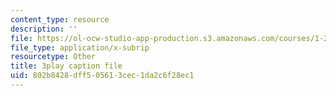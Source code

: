 ```yaml
---
content_type: resource
description: ''
file: https://ol-ocw-studio-app-production.s3.amazonaws.com/courses/1-258j-public-transportation-systems-spring-2017/802b8428dff505613cec1da2c6f28ec1_h5x7-zejY8c.srt
file_type: application/x-subrip
resourcetype: Other
title: 3play caption file
uid: 802b8428-dff5-0561-3cec-1da2c6f28ec1
---
```

